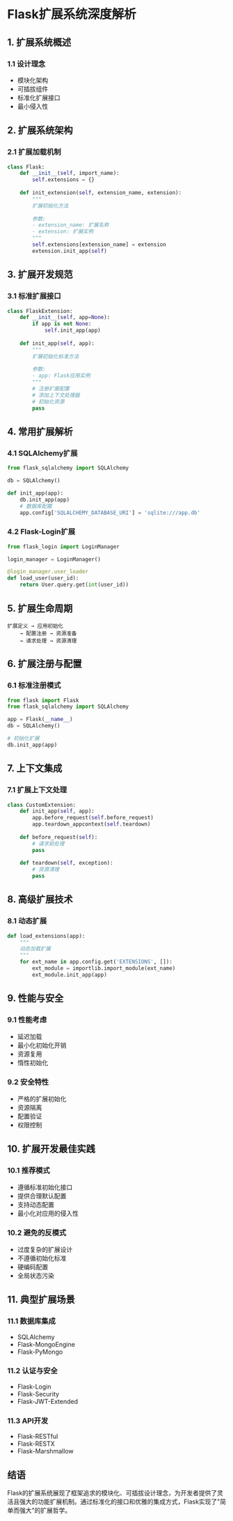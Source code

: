 # Flask扩展系统深度解析

## 1. 扩展系统概述

### 1.1 设计理念
- 模块化架构
- 可插拔组件
- 标准化扩展接口
- 最小侵入性

## 2. 扩展系统架构

### 2.1 扩展加载机制

```python
class Flask:
    def __init__(self, import_name):
        self.extensions = {}
    
    def init_extension(self, extension_name, extension):
        """
        扩展初始化方法
        
        参数:
        - extension_name: 扩展名称
        - extension: 扩展实例
        """
        self.extensions[extension_name] = extension
        extension.init_app(self)
```

## 3. 扩展开发规范

### 3.1 标准扩展接口
```python
class FlaskExtension:
    def __init__(self, app=None):
        if app is not None:
            self.init_app(app)
    
    def init_app(self, app):
        """
        扩展初始化标准方法
        
        参数:
        - app: Flask应用实例
        """
        # 注册扩展配置
        # 添加上下文处理器
        # 初始化资源
        pass
```

## 4. 常用扩展解析

### 4.1 SQLAlchemy扩展
```python
from flask_sqlalchemy import SQLAlchemy

db = SQLAlchemy()

def init_app(app):
    db.init_app(app)
    # 数据库配置
    app.config['SQLALCHEMY_DATABASE_URI'] = 'sqlite:///app.db'
```

### 4.2 Flask-Login扩展
```python
from flask_login import LoginManager

login_manager = LoginManager()

@login_manager.user_loader
def load_user(user_id):
    return User.query.get(int(user_id))
```

## 5. 扩展生命周期

```
扩展定义 → 应用初始化 
    → 配置注册 → 资源准备 
    → 请求处理 → 资源清理
```

## 6. 扩展注册与配置

### 6.1 标准注册模式
```python
from flask import Flask
from flask_sqlalchemy import SQLAlchemy

app = Flask(__name__)
db = SQLAlchemy()

# 初始化扩展
db.init_app(app)
```

## 7. 上下文集成

### 7.1 扩展上下文处理
```python
class CustomExtension:
    def init_app(self, app):
        app.before_request(self.before_request)
        app.teardown_appcontext(self.teardown)
    
    def before_request(self):
        # 请求前处理
        pass
    
    def teardown(self, exception):
        # 资源清理
        pass
```

## 8. 高级扩展技术

### 8.1 动态扩展
```python
def load_extensions(app):
    """
    动态加载扩展
    """
    for ext_name in app.config.get('EXTENSIONS', []):
        ext_module = importlib.import_module(ext_name)
        ext_module.init_app(app)
```

## 9. 性能与安全

### 9.1 性能考虑
- 延迟加载
- 最小化初始化开销
- 资源复用
- 惰性初始化

### 9.2 安全特性
- 严格的扩展初始化
- 资源隔离
- 配置验证
- 权限控制

## 10. 扩展开发最佳实践

### 10.1 推荐模式
- 遵循标准初始化接口
- 提供合理默认配置
- 支持动态配置
- 最小化对应用的侵入性

### 10.2 避免的反模式
- 过度复杂的扩展设计
- 不遵循初始化标准
- 硬编码配置
- 全局状态污染

## 11. 典型扩展场景

### 11.1 数据库集成
- SQLAlchemy
- Flask-MongoEngine
- Flask-PyMongo

### 11.2 认证与安全
- Flask-Login
- Flask-Security
- Flask-JWT-Extended

### 11.3 API开发
- Flask-RESTful
- Flask-RESTX
- Flask-Marshmallow

## 结语

Flask的扩展系统展现了框架追求的模块化、可插拔设计理念，为开发者提供了灵活且强大的功能扩展机制。通过标准化的接口和优雅的集成方式，Flask实现了"简单而强大"的扩展哲学。